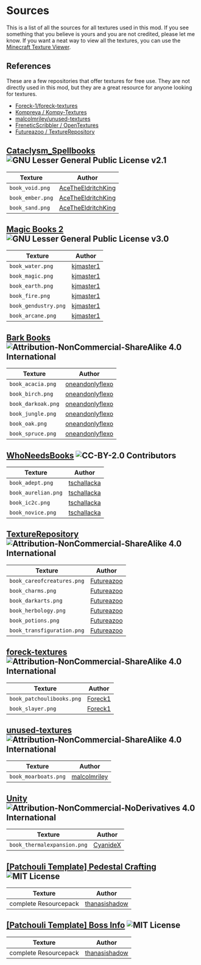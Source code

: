 # Sources

This is a list of all the sources for all textures used in this mod. If you see something that you believe is yours and you are not credited, please let me know.
If you want a neat way to view all the textures, you can use the [Minecraft Texture Viewer](https://oparisblue.github.io/minecraft-textures-viewer/#github/Ender-Development/PatchouliBooks/master).

## References

These are a few repositories that offer textures for free use. They are not directly used in this mod, but they are a great resource for anyone looking for textures.

- [Foreck-1/foreck-textures](https://oparisblue.github.io/minecraft-textures-viewer/#github/Foreck1/foreck-textures/main)
- [Kompreya
/
Kompy-Textures](https://oparisblue.github.io/minecraft-textures-viewer/#github/Kompreya/Kompy-Textures/master)
- [malcolmriley/unused-textures](https://oparisblue.github.io/minecraft-textures-viewer/#github/malcolmriley/unused-textures/master)
- [FreneticScribbler
/
OpenTextures](https://oparisblue.github.io/minecraft-textures-viewer/#github/FreneticScribbler/OpenTextures/master)
- [Futureazoo
/
TextureRepository](https://oparisblue.github.io/minecraft-textures-viewer/#github/Futureazoo/TextureRepository/master)

## [Cataclysm_Spellbooks](https://www.curseforge.com/minecraft/mc-mods/cataclysm-spellbooks) ![GNU Lesser General Public License v2.1](https://img.shields.io/badge/License-LGPL%20v2.1-blue)

| Texture          | Author                                                                                                                                                                          |
|------------------|---------------------------------------------------------------------------------------------------------------------------------------------------------------------------------|
| `book_void.png`  | [AceTheEldritchKing](https://github.com/AceTheEldritchKing/Cataclysm_Spellbooks/blob/master/src/main/resources/assets/cataclysm_spellbooks/textures/item/abyss_spell_book.png)  |
| `book_ember.png` | [AceTheEldritchKing](https://github.com/AceTheEldritchKing/Cataclysm_Spellbooks/blob/master/src/main/resources/assets/cataclysm_spellbooks/textures/item/ignis_spell_book.png)  |
| `book_sand.png`  | [AceTheEldritchKing](https://github.com/AceTheEldritchKing/Cataclysm_Spellbooks/blob/master/src/main/resources/assets/cataclysm_spellbooks/textures/item/desert_spell_book.png) |

## [Magic Books 2](https://www.curseforge.com/minecraft/mc-mods/magicbooks2) ![GNU Lesser General Public License v3.0](https://img.shields.io/badge/License-LGPL%20v3.0-blue)

| Texture              | Author                                                                                                                                 |
|----------------------|----------------------------------------------------------------------------------------------------------------------------------------|
| `book_water.png`     | [kjmaster1](https://github.com/kjmaster1/MagicBooks2/blob/master/src/main/resources/assets/magicbooks2/textures/items/book_water.png)  |
| `book_magic.png`     | [kjmaster1](https://github.com/kjmaster1/MagicBooks2/blob/master/src/main/resources/assets/magicbooks2/textures/items/book_magic.png)  |
| `book_earth.png`     | [kjmaster1](https://github.com/kjmaster1/MagicBooks2/blob/master/src/main/resources/assets/magicbooks2/textures/items/book_earth.png)  |
| `book_fire.png`      | [kjmaster1](https://github.com/kjmaster1/MagicBooks2/blob/master/src/main/resources/assets/magicbooks2/textures/items/book_fire.png)   |
| `book_gendustry.png` | [kjmaster1](https://github.com/kjmaster1/MagicBooks2/blob/master/src/main/resources/assets/magicbooks2/textures/items/book_air.png)    |
| `book_arcane.png`    | [kjmaster1](https://github.com/kjmaster1/MagicBooks2/blob/master/src/main/resources/assets/magicbooks2/textures/items/book_arcane.png) |

## [Bark Books](https://www.curseforge.com/minecraft/mc-mods/bark-books) ![Attribution-NonCommercial-ShareAlike 4.0 International](https://img.shields.io/badge/License-CC%20BY--NC--SA%204.0-blue)

| Texture            | Author                                                                                                                                          |
|--------------------|-------------------------------------------------------------------------------------------------------------------------------------------------|
| `book_acacia.png`  | [oneandonlyflexo](https://github.com/oneandonlyflexo/barkbooks/blob/master/src/main/resources/assets/barkbooks/textures/items/book_acacia.png)  |
| `book_birch.png`   | [oneandonlyflexo](https://github.com/oneandonlyflexo/barkbooks/blob/master/src/main/resources/assets/barkbooks/textures/items/book_birch.png)   |
| `book_darkoak.png` | [oneandonlyflexo](https://github.com/oneandonlyflexo/barkbooks/blob/master/src/main/resources/assets/barkbooks/textures/items/book_darkoak.png) |
| `book_jungle.png`  | [oneandonlyflexo](https://github.com/oneandonlyflexo/barkbooks/blob/master/src/main/resources/assets/barkbooks/textures/items/book_jungle.png)  |
| `book_oak.png`     | [oneandonlyflexo](https://github.com/oneandonlyflexo/barkbooks/blob/master/src/main/resources/assets/barkbooks/textures/items/book_oak.png)     |
| `book_spruce.png`  | [oneandonlyflexo](https://github.com/oneandonlyflexo/barkbooks/blob/master/src/main/resources/assets/barkbooks/textures/items/book_spruce.png)  |

## [WhoNeedsBooks](https://www.curseforge.com/minecraft/mc-mods/whoneedsbooks) ![CC-BY-2.0 Contributors](https://img.shields.io/badge/License-CC--BY--2.0-blue)

| Texture             | Author                                                                                                                                                 |
|---------------------|--------------------------------------------------------------------------------------------------------------------------------------------------------|
| `book_adept.png`    | [tschallacka](https://github.com/tschallacka/whoneedsbooks/blob/master/src/main/resources/assets/whoneedsbooks/textures/items/spellbook.adept.png)     |
| `book_aurelian.png` | [tschallacka](https://github.com/tschallacka/whoneedsbooks/blob/master/src/main/resources/assets/whoneedsbooks/textures/items/spellbook.aurelian.png)  |
| `book_ic2c.png`     | [tschallacka](https://github.com/tschallacka/whoneedsbooks/blob/master/src/main/resources/assets/whoneedsbooks/textures/items/spellbook.masterful.png) |
| `book_novice.png`   | [tschallacka](https://github.com/tschallacka/whoneedsbooks/blob/master/src/main/resources/assets/whoneedsbooks/textures/items/spellbook.novice.png)    |

## [TextureRepository](https://github.com/Futureazoo/TextureRepository) ![Attribution-NonCommercial-ShareAlike 4.0 International](https://img.shields.io/badge/License-CC%20BY--NC--SA%204.0-blue)

| Texture                    | Author                                                                                                                    |
|----------------------------|---------------------------------------------------------------------------------------------------------------------------|
| `book_careofcreatures.png` | [Futureazoo](https://github.com/Futureazoo/TextureRepository/blob/master/futureazoo/items/magic/tome_careofcreatures.png) |
| `book_charms.png`          | [Futureazoo](https://github.com/Futureazoo/TextureRepository/blob/master/futureazoo/items/magic/tome_charms.png)          |
| `book_darkarts.png`        | [Futureazoo](https://github.com/Futureazoo/TextureRepository/blob/master/futureazoo/items/magic/tome_darkarts.png)        |
| `book_herbology.png`       | [Futureazoo](https://github.com/Futureazoo/TextureRepository/blob/master/futureazoo/items/magic/tome_herbology.png)       |
| `book_potions.png`         | [Futureazoo](https://github.com/Futureazoo/TextureRepository/blob/master/futureazoo/items/magic/tome_potions.png)         |
| `book_transfiguration.png` | [Futureazoo](https://github.com/Futureazoo/TextureRepository/blob/master/futureazoo/items/magic/tome_transfiguration.png) |

## [foreck-textures](https://github.com/Foreck1/foreck-textures) ![Attribution-NonCommercial-ShareAlike 4.0 International](https://img.shields.io/badge/License-CC%20BY--NC--SA%204.0-blue)

| Texture                   | Author                                                                                                         |
|---------------------------|----------------------------------------------------------------------------------------------------------------|
| `book_patchoulibooks.png` | [Foreck1](https://github.com/Foreck1/foreck-textures/blob/main/textures/x16items/codex.png)                    |
| `book_slayer.png`         | [Foreck1](https://github.com/Foreck1/foreck-textures/blob/main/textures/x16items/slayers_tattered_journal.png) |

## [unused-textures](https://github.com/malcolmriley/unused-textures) ![Attribution-NonCommercial-ShareAlike 4.0 International](https://img.shields.io/badge/License-CC%20BY--NC--SA%204.0-blue)

| Texture              | Author                                                                                              |
|----------------------|-----------------------------------------------------------------------------------------------------|
| `book_moarboats.png` | [malcolmriley](https://github.com/malcolmriley/unused-textures/blob/master/items/book_tattered.png) |

## [Unity](https://www.curseforge.com/minecraft/texture-packs/unity/files/2576530) ![Attribution-NonCommercial-NoDerivatives 4.0 International](https://img.shields.io/badge/License-CC%20BY--NC--ND%204.0-blue)

| Texture                     | Author                                                                                                                             |
|-----------------------------|------------------------------------------------------------------------------------------------------------------------------------|
| `book_thermalexpansion.png` | [CyanideX](https://github.com/Unity-Resource-Pack/Unity-Modded/blob/1.12/assets/thermalfoundation/textures/items/util/lexicon.png) |



## [\[Patchouli Template\] Pedestal Crafting](https://www.curseforge.com/minecraft/customization/pedestal-recipe-template-for-patchouli) ![MIT License](https://img.shields.io/badge/License-MIT-blue)

| Texture               | Author                                                            |
|-----------------------|-------------------------------------------------------------------|
| complete Resourcepack | [thanasishadow](https://www.curseforge.com/members/thanasishadow) |

## [\[Patchouli Template\] Boss Info](https://www.curseforge.com/minecraft/customization/patchouli-template-boss-info) ![MIT License](https://img.shields.io/badge/License-MIT-blue)

| Texture               | Author                                                            |
|-----------------------|-------------------------------------------------------------------|
| complete Resourcepack | [thanasishadow](https://www.curseforge.com/members/thanasishadow) |